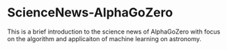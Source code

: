 # ScienceNews-AlphaGoZero
This is a brief introduction to the science news of AlphaGoZero with focus on the algorithm and applicaiton of machine learning on astronomy.
